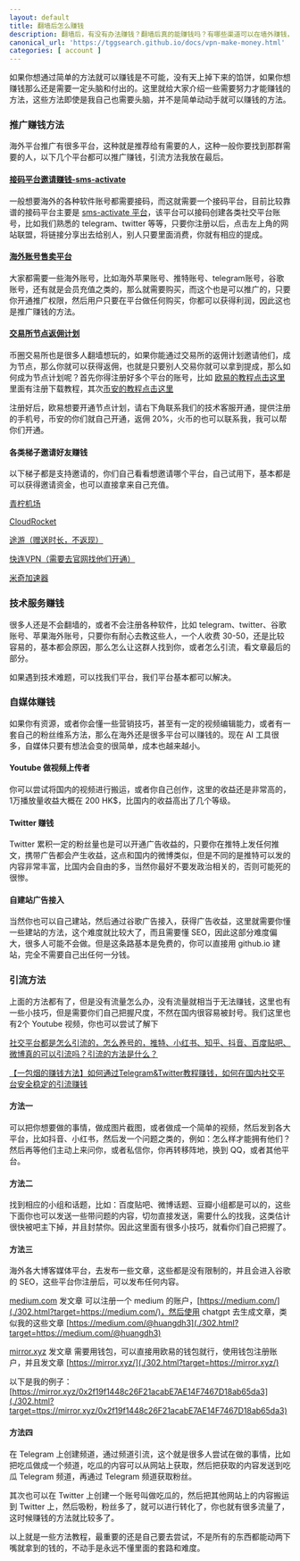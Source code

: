 ```yaml
---
layout: default
title: 翻墙后怎么赚钱
description: 翻墙后，有没有办法赚钱？翻墙后真的能赚钱吗？有哪些渠道可以在墙外赚钱，赚钱真的合法吗？
canonical_url: 'https://tggsearch.github.io/docs/vpn-make-money.html'
categories: [ account ]
---
```

如果你想通过简单的方法就可以赚钱是不可能，没有天上掉下来的馅饼，如果你想赚钱那么还是需要一定头脑和付出的。这里就给大家介绍一些需要努力才能赚钱的方法，这些方法即使是我自己也需要头脑，并不是简单动动手就可以赚钱的方法。

### 推广赚钱方法
海外平台推广有很多平台，这种就是推荐给有需要的人，这种一般你要找到那群需要的人，以下几个平台都可以推广赚钱，引流方法我放在最后。

#### [接码平台邀请赚钱-sms-activate](./302.html?target=https://sms-activate.org/?ref=2821105)
一般想要海外的各种软件账号都需要接码，而这就需要一个接码平台，目前比较靠谱的接码平台主要是 [sms-activate 平台](./302.html?target=https://sms-activate.org/?ref=2821105)，该平台可以接码创建各类社交平台账号，比如我们熟悉的 telegram、twitter 等等，只要你注册以后，点击左上角的网站联盟，将链接分享出去给别人，别人只要里面消费，你就有相应的提成。

#### [海外账号售卖平台](./302.html?target=http://tggsearch.shop?from=10664)
大家都需要一些海外账号，比如海外苹果账号、推特账号、telegram账号，谷歌账号，还有就是会员充值之类的，那么就需要购买，而这个也是可以推广的，只要你开通推广权限，然后用户只要在平台做任何购买，你都可以获得利润，因此这也是推广赚钱的方法。

#### [交易所节点返佣计划](./coins-index.html)
币圈交易所也是很多人翻墙想玩的，如果你能通过交易所的返佣计划邀请他们，成为节点，那么你就可以获得返佣，也就是只要别人交易你就可以拿到提成，那么如何成为节点计划呢？首先你得注册好多个平台的账号，比如 [欧易的教程点击这里](./okx-install.html)里面有注册下载教程，其次[币安的教程点击这里](./bnb-buy-coins.html)

注册好后，欧易想要开通节点计划，请右下角联系我们的技术客服开通，提供注册的手机号，币安的你们就自己开通，返佣 20%，火币的也可以联系我，我可以帮你们开通。

#### 各类梯子邀请好友赚钱
以下梯子都是支持邀请的，你们自己看看想邀请哪个平台，自己试用下，基本都是可以获得邀请资金，也可以直接拿来自己充值。

[青柠机场](https://yikeqn.club/#/register?code=UzQHEt2g)

[CloudRocket](./302.html?target=https://cr123.us/?code=FVwFJgPD)

[途游（赠送时长，不返现）](./302.html?target=http://www.youtujsq2.net/share.html?pid=2254819)

[快连VPN（需要去官网找他们开通）](./302.html?target=https://promter-management.onelink.me/WxKq/dc557412)

[米奇加速器](./302.html?target=https://x12.miqijiasu.shop)

### 技术服务赚钱
很多人还是不会翻墙的，或者不会注册各种软件，比如 telegram、twitter、谷歌账号、苹果海外账号，只要你有耐心去教这些人，一个人收费 30-50，还是比较容易的，基本都会原因，那么怎么让这群人找到你，或者怎么引流，看文章最后的部分。

如果遇到技术难题，可以找我们平台，我们平台基本都可以解决。

### 自媒体赚钱
如果你有资源，或者你会懂一些营销技巧，甚至有一定的视频编辑能力，或者有一套自己的粉丝维系方法，那么在海外还是很多平台可以赚钱的。现在 AI 工具很多，自媒体只要有想法会变的很简单，成本也越来越小。

#### Youtube 做视频上传者
你可以尝试将国内的视频进行搬运，或者你自己创作，这里的收益还是非常高的，1万播放量收益大概在 200 HK$，比国内的收益高出了几个等级。

#### Twitter 赚钱
Twitter 累积一定的粉丝量也是可以开通广告收益的，只要你在推特上发任何推文，携带广告都会产生收益，这点和国内的微博类似，但是不同的是推特可以发的内容非常丰富，比国内会自由的多，当然你最好不要发政治相关的，否则可能死的很惨。

#### 自建站广告接入
当然你也可以自己建站，然后通过谷歌广告接入，获得广告收益，这里就需要你懂一些建站的方法，这个难度就比较大了，而且需要懂 SEO，因此这部分难度偏大，很多人可能不会做。但是这条路基本是免费的，你可以直接用 github.io 建站，完全不需要自己出任何一分钱。

### 引流方法
上面的方法都有了，但是没有流量怎么办，没有流量就相当于无法赚钱，这里也有一些小技巧，但是需要你们自己把握尺度，不然在国内很容易被封号。我们这里也有2个 Youtube 视频，你也可以尝试了解下

[社交平台都是怎么引流的，怎么养号的，推特、小红书、知乎、抖音、百度贴吧、微博真的可以引流吗？引流的方法是什么？](./302.html?target=https://youtu.be/DCC0uY6J_t4)

[【一包烟的赚钱方法】如何通过Telegram&Twitter教程赚钱，如何在国内社交平台安全稳定的引流赚钱](./302.html?target=https://youtu.be/DRwgUAcZkxo)

#### 方法一
可以把你想要做的事情，做成图片截图，或者做成一个简单的视频，然后发到各大平台，比如抖音、小红书，然后发一个问题之类的，例如：怎么样才能拥有他们？然后再等他们主动上来问你，或者私信你，你再转移阵地，换到 QQ，或者其他平台。

#### 方法二
找到相应的小组和话题，比如：百度贴吧、微博话题、豆瓣小组都是可以的，这些下面你也可以发送一些带问题的内容，切勿直接发送，需要什么的找我，这类估计很快被吧主下掉，并且封禁你。因此这里面有很多小技巧，就看你们自己把握了。

#### 方法三
海外各大博客媒体平台，去发布一些文章，这些都是没有限制的，并且会进入谷歌的 SEO，这些平台你注册后，可以发布任何内容。

[medium.com](./302.html?target=https://medium.com/) 发文章
可以注册一个 medium 的账户，[https://medium.com/](./302.html?target=https://medium.com/)，然后使用 chatgpt 去生成文章，类似我的这些文章 [https://medium.com/@huangdh3](./302.html?target=https://medium.com/@huangdh3)

[mirror.xyz](./302.html?target=https://mirror.xyz) 发文章
需要用钱包，可以直接用欧易的钱包就行，使用钱包注册账户，并且发文章 [https://mirror.xyz/](./302.html?target=https://mirror.xyz/)

以下是我的例子：[https://mirror.xyz/0x2f19f1448c26F21acabE7AE14F7467D18ab65da3](./302.html?target=ttps://mirror.xyz/0x2f19f1448c26F21acabE7AE14F7467D18ab65da3)

#### 方法四
在 Telegram 上创建频道，通过频道引流，这个就是很多人尝试在做的事情，比如把吃瓜做成一个频道，吃瓜的内容可以从网站上获取，然后把获取的内容发送到吃瓜 Telegram 频道，再通过 Telegram 频道获取粉丝。

其次也可以在 Twitter 上创建一个账号叫做吃瓜的，然后把其他网站上的内容搬运到 Twitter 上，然后吸粉，粉丝多了，就可以进行转化了，你也就有很多流量了，这时候赚钱的方法就比较多了。

以上就是一些方法教程，最重要的还是自己要去尝试，不是所有的东西都能动两下嘴就拿到的钱的，不动手是永远不懂里面的套路和难度。

